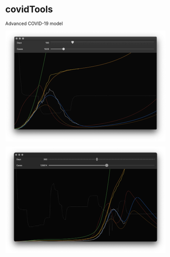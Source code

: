 # covidTools

Advanced COVID-19 model

![SCREENSHOT](https://github.com/op183/covidTools/blob/master/Screenshot%202020-06-01%20at%2010.19.43.png)

![SCREENSHOT](https://github.com/op183/covidTools/blob/master/Screenshot%202020-12-12%20at%2013.37.46.png)
